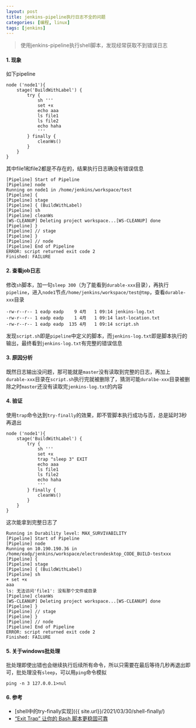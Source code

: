 ```yaml
---
layout: post
title: jenkins-pipeline执行日志不全的问题
categories: [编程, linux]
tags: [jenkins]
---
```


> 使用jenkins-pipeline执行shell脚本，发现经常获取不到错误日志

#### 1. 现象

如下pipeline
```
node ('node1'){
    stage('BuildWithLabel') {
        try {
            sh '''
            set +x
            echo aaa
            ls file1
            ls file2
            echo haha
            '''
        } finally {
            cleanWs()
        }
    }
}
```

其中file1和file2都是不存在的，结果执行日志确没有错误信息

```
[Pipeline] Start of Pipeline
[Pipeline] node
Running on node1 in /home/jenkins/workspace/test
[Pipeline] {
[Pipeline] stage
[Pipeline] { (BuildWithLabel)
[Pipeline] sh
[Pipeline] cleanWs
[WS-CLEANUP] Deleting project workspace...[WS-CLEANUP] done
[Pipeline] }
[Pipeline] // stage
[Pipeline] }
[Pipeline] // node
[Pipeline] End of Pipeline
ERROR: script returned exit code 2
Finished: FAILURE
```


#### 2. 查看job日志

修改`sh`脚本，加一句`sleep 300`（为了能看到`durable-xxx`目录），再执行`pipeline`，进入`node1`节点`/home/jenkins/workspace/test@tmp`，查看`durable-xxx`目录

```
-rw-r--r-- 1 eadp eadp    9 4月   1 09:14 jenkins-log.txt
-rw-r--r-- 1 eadp eadp    1 4月   1 09:14 last-location.txt
-rw-r--r-- 1 eadp eadp  135 4月   1 09:14 script.sh
```

发现`script.sh`即是`pipeline`中定义的脚本，而`jenkins-log.txt`即是脚本执行的输出，最终看到`jenkins-log.txt`有完整的错误信息

#### 3. 原因分析

既然日志输出没问题，那可能就是`master`没有读取到完整的日志，再加上`durable-xxx`目录在`script.sh`执行完就被删除了，猜测可能`duralbe-xxx`目录被删除之时`master`还没有读取完`jenkins-log.txt`的内容

#### 4. 验证

使用`trap`命令达到`try-finally`的效果，即不管脚本执行成功与否，总是延时3秒再退出
```
node ('node1'){
    stage('BuildWithLabel') {
        try {
            sh '''
            set +x
            trap "sleep 3" EXIT
            echo aaa
            ls file1
            ls file2
            echo haha
            '''
        } finally {
            cleanWs()
        }
    }
}
```

这次能拿到完整日志了

```
Running in Durability level: MAX_SURVIVABILITY
[Pipeline] Start of Pipeline
[Pipeline] node
Running on 10.190.190.36 in /home/eadp/jenkins/workspace/electrondesktop_CODE_BUILD-testxxx
[Pipeline] {
[Pipeline] stage
[Pipeline] { (BuildWithLabel)
[Pipeline] sh
+ set +x
aaa
ls: 无法访问'file1': 没有那个文件或目录
[Pipeline] cleanWs
[WS-CLEANUP] Deleting project workspace...[WS-CLEANUP] done
[Pipeline] }
[Pipeline] // stage
[Pipeline] }
[Pipeline] // node
[Pipeline] End of Pipeline
ERROR: script returned exit code 2
Finished: FAILURE
```

#### 5. 关于windows批处理

批处理即使出错也会继续执行后续所有命令，所以只需要在最后等待几秒再退出即可，批处理没有`sleep`，可以用`ping`命令模拟

```
ping -n 3 127.0.0.1>nul
```

#### 6. 参考

* [shell中的try-finally实现]({{ site.url}}/2021/03/30/shell-finally/)
* [“Exit Trap” 让你的 Bash 脚本更稳固可靠](https://linux.cn/article-9639-1.html)